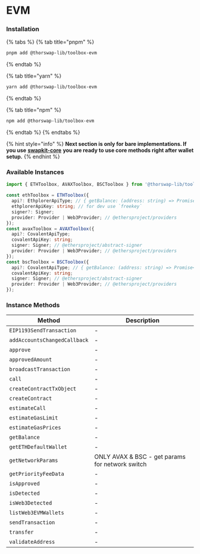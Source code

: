 # EVM

### Installation

{% tabs %}
{% tab title="pnpm" %}
```bash
pnpm add @thorswap-lib/toolbox-evm
```
{% endtab %}

{% tab title="yarn" %}
```bash
yarn add @thorswap-lib/toolbox-evm
```
{% endtab %}

{% tab title="npm" %}
```bash
npm add @thorswap-lib/toolbox-evm
```
{% endtab %}
{% endtabs %}

{% hint style="info" %}
**Next section is only for bare implementations. If you use** [**swapkit-core**](../../reference/swapkit-sdk-methods/core.md) **you are ready to use core methods right after wallet setup.**
{% endhint %}

### Available Instances

```typescript
import { ETHToolbox, AVAXToolbox, BSCToolbox } from '@thorswap-lib/toolbox-evm'

const ethToolbox = ETHToolbox({
  api?: EthplorerApiType; // { getBalance: (address: string) => Promise<Balance[]> };
  ethplorerApiKey: string; // for dev use `freekey`
  signer?: Signer;
  provider: Provider | Web3Provider; // @ethersproject/providers
});
const avaxToolbox = AVAXToolbox({
  api?: CovalentApiType;
  covalentApiKey: string;
  signer: Signer; // @ethersproject/abstract-signer
  provider: Provider | Web3Provider; // @ethersproject/providers
});
const bscToolbox = BSCToolbox({
  api?: CovalentApiType; // { getBalance: (address: string) => Promise<Balance[]> };
  covalentApiKey: string;
  signer: Signer; // @ethersproject/abstract-signer
  provider: Provider | Web3Provider; // @ethersproject/providers
});

```

### Instance Methods

| Method                       | Description                                     |
| ---------------------------- | ----------------------------------------------- |
| `EIP1193SendTransaction`     | -                                               |
| `addAccountsChangedCallback` | -                                               |
| `approve`                    | -                                               |
| `approvedAmount`             | -                                               |
| `broadcastTransaction`       | -                                               |
| `call`                       | -                                               |
| `createContractTxObject`     | -                                               |
| `createContract`             | -                                               |
| `estimateCall`               | -                                               |
| `estimateGasLimit`           | -                                               |
| `estimateGasPrices`          | -                                               |
| `getBalance`                 | -                                               |
| `getETHDefaultWallet`        | -                                               |
| `getNetworkParams`           | ONLY AVAX & BSC - get params for network switch |
| `getPriorityFeeData`         | -                                               |
| `isApproved`                 | -                                               |
| `isDetected`                 | -                                               |
| `isWeb3Detected`             | -                                               |
| `listWeb3EVMWallets`         | -                                               |
| `sendTransaction`            | -                                               |
| `transfer`                   | -                                               |
| `validateAddress`            | -                                               |
